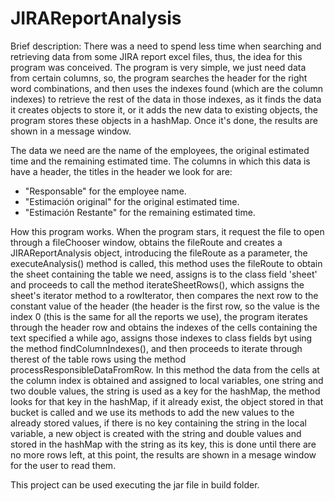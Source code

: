 ﻿# JIRAReportAnalysis

Brief description:
There was a need to spend less time when searching and retrieving data from some JIRA report excel files, thus, the idea for this program was conceived. The program is very simple, we just need data from certain columns, so, the program searches the header for the right word combinations, and then uses the indexes found (which are the column indexes) to retrieve the rest of the data in those indexes, as it finds the data it creates objects to store it, or it adds the new data to existing objects, the program stores these objects in a hashMap. Once it's done, the results are shown in a message window.

The data we need are the name of the employees, the original estimated time and the remaining estimated time.
The columns in which this data is have a header, the titles in the header we look for are:
  - "Responsable" for the employee name.
  - "Estimación original" for the original estimated time.
  - "Estimación Restante" for the remaining estimated time.
  
How this program works.
  When the program stars, it request the file to open through a fileChooser window, obtains the fileRoute and creates a JIRAReportAnalysis object, introducing the fileRoute as a parameter, the executeAnalysis() method is called, this method uses the fileRoute to obtain the sheet containing the table we need, assigns is to the class field 'sheet' and proceeds to call the method iterateSheetRows(), which assigns the sheet's iterator method to a rowIterator, then compares the next row to the constant value of the header (the header is the first row, so the value is the index 0 (this is the same for all the reports we use), the program iterates through the header row and obtains the indexes of the cells containing the text specified a while ago, assigns those indexes to class fields byt using the method findColumnIndexes(), and then proceeds to iterate through therest of the table rows using the method processResponsibleDataFromRow. In this method the data from the cells at the column index is obtained and assigned to local variables, one string and two double values, the string is used as a key for the hashMap, the method looks for that key in the hashMap, if it already exist, the object stored in that bucket is called and we use its methods to add the new values to the already stored values, if there is no key containing the string in the local variable, a new object is created with the string and double values and stored in the hashMap with the string as its key, this is done until there are no more rows left, at this point, the results are shown in a mesage window for the user to read them.

This project can be used executing the jar file in build folder.